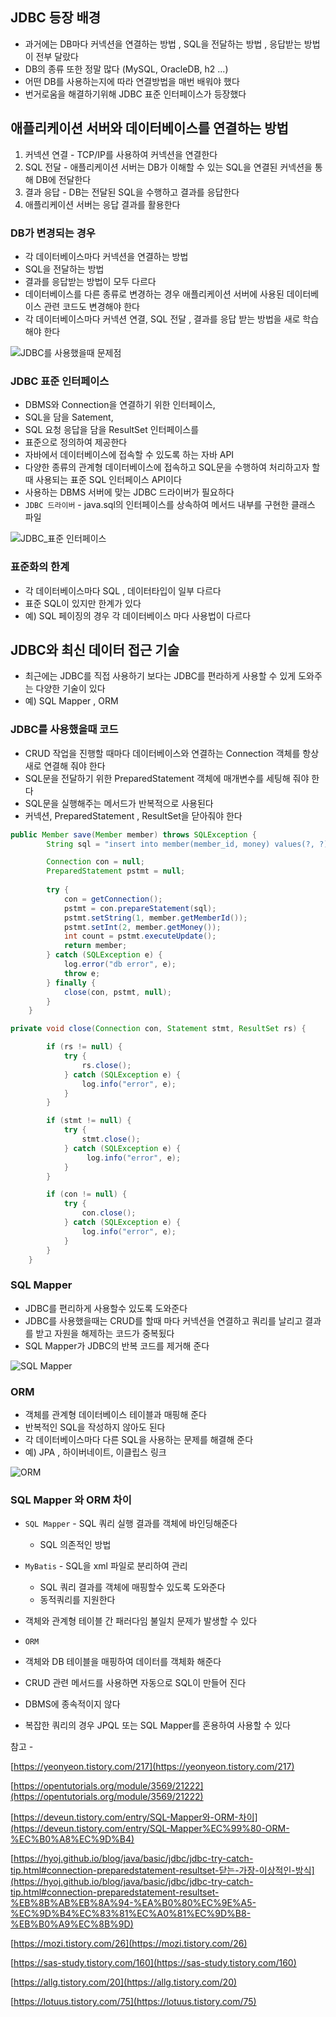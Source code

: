 ## JDBC 등장 배경

- 과거에는 DB마다 커넥션을 연결하는 방법 , SQL을 전달하는 방법 , 응답받는 방법이 전부 달랐다
- DB의 종류 또한 정말 많다 (MySQL, OracleDB, h2 ...)
- 어떤 DB를 사용하는지에 따라 연결방법을 매번 배워야 했다
- 번거로움을 해결하기위해 JDBC 표준 인터페이스가 등장했다

## 애플리케이션 서버와 데이터베이스를 연결하는 방법

1. 커넥션 연결 - TCP/IP를 사용하여 커넥션을 연결한다
2. SQL 전달 - 애플리케이션 서버는 DB가 이해할 수 있는 SQL을 연결된 커넥션을 통해 DB에 전달한다
3. 결과 응답 - DB는 전달된 SQL을 수행하고 결과를 응답한다
4. 애플리케이션 서버는 응답 결과를 활용한다

### DB가 변경되는 경우

- 각 데이터베이스마다 커넥션을 연결하는 방법
- SQL을 전달하는 방법
- 결과를 응답받는 방법이 모두 다르다
- 데이터베이스를 다른 종류로 변경하는 경우 애플리케이션 서버에 사용된 데이터베이스 관련 코드도 변경해야 한다
- 각 데이터베이스마다 커넥션 연결,  SQL 전달 , 결과를 응답 받는 방법을 새로 학습해야 한다

![JDBC를 사용했을때 문제점](https://user-images.githubusercontent.com/42866800/166150462-48662b38-beb7-4912-8b7f-2f2e4fd71cd3.png)

### JDBC 표준 인터페이스

- DBMS와 Connection을 연결하기 위한 인터페이스,
- SQL을 담을 Satement,
- SQL 요청 응답을 담을 ResultSet 인터페이스를
- 표준으로 정의하여 제공한다
- 자바에서 데이터베이스에 접속할 수 있도록 하는 자바 API
- 다양한 종류의 관계형 데이터베이스에 접속하고 SQL문을 수행하여 처리하고자 할 때 사용되는 표준  SQL 인터페이스 API이다
- 사용하는 DBMS 서버에 맞는 JDBC 드라이버가 필요하다
- `JDBC 드라이버` - java.sql의 인터페이스를 상속하여 메서드 내부를 구현한 클래스 파일

![JDBC_표준 인터페이스](https://user-images.githubusercontent.com/42866800/166150460-c51b8b44-5d73-4d25-9db7-1bb677ae0cc7.png)

### 표준화의 한계

- 각 데이터베이스마다 SQL , 데이터타입이 일부 다르다
- 표준 SQL이 있지만 한계가 있다
- 예) SQL 페이징의 경우 각 데이터베이스 마다 사용법이 다르다

## JDBC와 최신 데이터 접근 기술

- 최근에는 JDBC를 직접 사용하기 보다는 JDBC를 편라하게 사용할 수 있게 도와주는 다양한 기술이 있다
- 예) SQL  Mapper , ORM

### JDBC를 사용했을때 코드

- CRUD 작업을 진행할 때마다 데이터베이스와 연결하는 Connection 객체를 항상 새로 연결해 줘야 한다
- SQL문을 전달하기 위한 PreparedStatement 객체에 매개변수를 세팅해 줘야 한다
- SQL문을 실행해주는 메서드가 반복적으로 사용된다
- 커넥션, PreparedStatement , ResultSet을 닫아줘야 한다

```java
public Member save(Member member) throws SQLException {
        String sql = "insert into member(member_id, money) values(?, ?)";

        Connection con = null;
        PreparedStatement pstmt = null;
        
        try {
            con = getConnection();
            pstmt = con.prepareStatement(sql);
            pstmt.setString(1, member.getMemberId());
            pstmt.setInt(2, member.getMoney());
            int count = pstmt.executeUpdate();
            return member;
        } catch (SQLException e) {
            log.error("db error", e);
            throw e;
        } finally {
            close(con, pstmt, null);
        }
    }
```

```java
private void close(Connection con, Statement stmt, ResultSet rs) {

        if (rs != null) {
            try {
                rs.close();
            } catch (SQLException e) {
                log.info("error", e);
            }
        }

        if (stmt != null) {
            try {
                stmt.close();
            } catch (SQLException e) {
                 log.info("error", e);
            }
        }

        if (con != null) {
            try {
                con.close();
            } catch (SQLException e) {
                log.info("error", e);
            }
        }
    }
```

### SQL Mapper

- JDBC를 편리하게 사용할수 있도록 도와준다
- JDBC를 사용했을때는 CRUD를 할때 마다 커넥션을 연결하고 쿼리를 날리고 결과를 받고 자원을 해제하는 코드가 중복됬다
- SQL Mapper가 JDBC의 반복 코드를 제거해 준다

![SQL Mapper](https://user-images.githubusercontent.com/42866800/166150466-4b463ad6-c386-46b1-a2f0-af2d21bb1475.png)

### ORM

- 객체를 관계형 데이터베이스 테이블과 매핑해 준다
- 반복적인 SQL을 작성하지 않아도 된다
- 각 데이터베이스마다 다른 SQL을 사용하는 문제를 해결해 준다
- 예) JPA , 하이버네이트, 이클립스 링크

![ORM](https://user-images.githubusercontent.com/42866800/166150463-a98fa485-819c-4fe5-8ca6-1b9931d41021.png)

### SQL Mapper 와 ORM 차이

- `SQL Mapper`  - SQL 쿼리 실행 결과를 객체에 바인딩해준다
    - SQL 의존적인 방법
- `MyBatis` - SQL을 xml 파일로 분리하여 관리
    - SQL 쿼리 결과를 객체에 매핑할수 있도록 도와준다
    - 동적쿼리를 지원한다
- 객체와 관계형 테이블 간 패러다임 불일치 문제가 발생할 수 있다

- `ORM`
- 객체와 DB 테이블을 매핑하여 데이터를 객체화 해준다
- CRUD 관련 메서드를 사용하면 자동으로 SQL이 만들어 진다
- DBMS에 종속적이지 않다
- 복잡한 쿼리의 경우 JPQL 또는 SQL Mapper를 혼용하여 사용할 수 있다

참고 - 

[https://yeonyeon.tistory.com/217](https://yeonyeon.tistory.com/217)

[https://opentutorials.org/module/3569/21222](https://opentutorials.org/module/3569/21222)

[https://deveun.tistory.com/entry/SQL-Mapper와-ORM-차이](https://deveun.tistory.com/entry/SQL-Mapper%EC%99%80-ORM-%EC%B0%A8%EC%9D%B4)

[https://hyoj.github.io/blog/java/basic/jdbc/jdbc-try-catch-tip.html#connection-preparedstatement-resultset-닫는-가장-이상적인-방식](https://hyoj.github.io/blog/java/basic/jdbc/jdbc-try-catch-tip.html#connection-preparedstatement-resultset-%EB%8B%AB%EB%8A%94-%EA%B0%80%EC%9E%A5-%EC%9D%B4%EC%83%81%EC%A0%81%EC%9D%B8-%EB%B0%A9%EC%8B%9D)

[https://mozi.tistory.com/26](https://mozi.tistory.com/26)

[https://sas-study.tistory.com/160](https://sas-study.tistory.com/160)

[https://allg.tistory.com/20](https://allg.tistory.com/20)

[https://lotuus.tistory.com/75](https://lotuus.tistory.com/75)